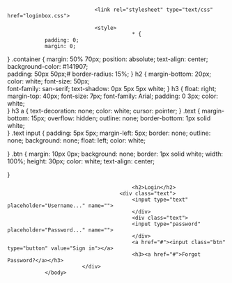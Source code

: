 #
<!DOCTYPE html>
<html>
				<head>
								
								<link rel="stylesheet" type="text/css" href="loginbox.css">
								
								<style>
											* {
				padding: 0;
				margin: 0;
}
.container {
				margin: 50% 70px;
			position: absolute;
			text-align: center;		
			background-color: #141907;	
			padding: 50px 50px;#
			border-radius: 15%;
}
h2 {
		margin-bottom: 20px;
		color: white;
		font-size: 50px;	
		font-family: san-serif;
		text-shadow: 0px 5px 5px white;
}
h3 {
				float: right;
				margin-top: 40px;
				font-size: 7px;
				font-family: Arial;
				padding: 0 3px;
				color: white;				
}
h3 a {
				text-decoration: none;
				color: white;
				cursor: pointer;
}
.text {
				margin-bottom: 15px;
				overflow: hidden;
				outline: none;
				border-bottom: 1px solid white;		
}
.text input {
				padding: 5px 5px;
				margin-left: 5px;
				border: none;
				outline: none;
				background: none;
				float: left;
				color: white;
				
}
.btn {
				margin: 10px 0px;
				background: none;
				border: 1px solid white;
				width: 100%;
				height: 30px;
				color: white;
				text-align: center;
				
}	
								</style>
				</head>
				<body>
							<div class="container">
								
											<h2>Login</h2>
										<div class="text">
											<input type="text" placeholder="Username..." name="">
											</div>
											<div class="text">
											<input type="password" placeholder="Password..." name="">
											</div>
											<a href="#"><input class="btn" type="button" value="Sign in"></a>
											<h3><a href="#">Forgot Password?</a></h3>
							</div>
				</body>
</html>
